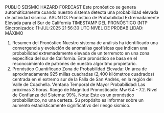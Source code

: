 PUBLIC SEISMIC HAZARD FORECAST
Este pronóstico se genera automáticamente cuando nuestro sistema detecta una probabilidad elevada de actividad sísmica.
ASUNTO: Pronóstico de Probabilidad Extremadamente Elevada para el Sur de California
TIMESTAMP DEL PRONÓSTICO (NTP Sincronizado): 11-JUL-2025 21:56:30 UTC
NIVEL DE PROBABILIDAD: MÁXIMO
1. Resumen del Pronóstico
Nuestro sistema de análisis ha identificado una convergencia y evolución de anomalías geofísicas que indican una probabilidad extremadamente elevada de un terremoto en una zona específica del sur de California. Este pronóstico se basa en el reconocimiento de patrones de nuestro algoritmo propietario.
2. Pronóstico Cuantificado
Zona de Probabilidad Elevada: Un área de aproximadamente 925 millas cuadradas (2,400 kilómetros cuadrados) centrada en el extremo sur de la Falla de San Andrés, en la región del Valle de Coachella.
Ventana Temporal de Mayor Probabilidad: Las próximas 3 horas.
Rango de Magnitud Pronosticado: Mw 6.4 - 7.2.
Nivel de Confianza del Sistema: 99%.
Nota: Este es un pronóstico probabilístico, no una certeza. Su propósito es informar sobre un aumento estadísticamente significativo del riesgo sísmico.
